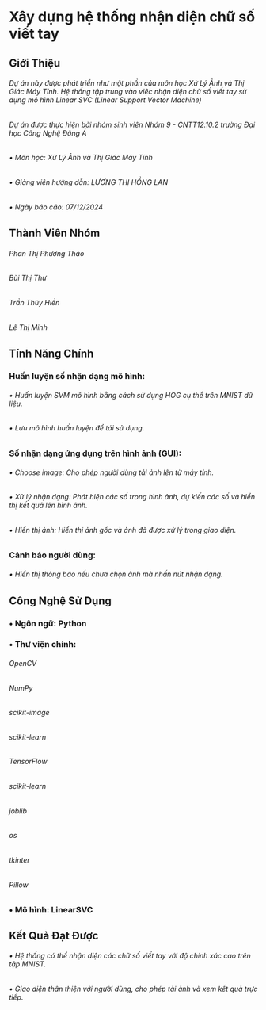 # Xây dựng hệ thống nhận diện chữ số viết tay
## Giới Thiệu
###### Dự án này được phát triển như một phần của môn học Xử Lý Ảnh và Thị Giác Máy Tính. Hệ thống tập trung vào việc nhận diện chữ số viết tay  sử dụng mô hình Linear SVC (Linear Support Vector Machine)
###### Dự án được thực hiện bởi nhóm sinh viên Nhóm 9 - CNTT12.10.2 trường Đại học Công Nghệ Đông Á
###### •	Môn học: Xử Lý Ảnh và Thị Giác Máy Tính
###### •	Giảng viên hướng dẫn: LƯƠNG THỊ HỒNG LAN
###### •	Ngày báo cáo: 07/12/2024
## Thành Viên Nhóm
###### Phan Thị Phương Thảo
###### Bùi Thị Thư
###### Trần Thúy Hiền
###### Lê Thị Minh
## Tính Năng Chính
### Huấn luyện số nhận dạng mô hình:
###### •	Huấn luyện SVM mô hình bằng cách sử dụng HOG cụ thể trên MNIST dữ liệu.
###### •	Lưu mô hình huấn luyện để tái sử dụng.
### Số nhận dạng ứng dụng trên hình ảnh (GUI):
###### •	Choose image: Cho phép người dùng tải ảnh lên từ máy tính.
###### •	Xử lý nhận dạng: Phát hiện các số trong hình ảnh, dự kiến các số và hiển thị kết quả lên hình ảnh.
###### •	Hiển thị ảnh: Hiển thị ảnh gốc và ảnh đã được xử lý trong giao diện.
### Cảnh báo người dùng:
###### •	Hiển thị thông báo nếu chưa chọn ảnh mà nhấn nút nhận dạng.
## Công Nghệ Sử Dụng
### •	Ngôn ngữ: Python
### •	Thư viện chính:
###### OpenCV
###### NumPy
###### scikit-image
###### scikit-learn
###### TensorFlow
###### scikit-learn
###### joblib
###### os
###### tkinter
###### Pillow
### •	Mô hình: LinearSVC
## Kết Quả Đạt Được
###### •	 Hệ thống có thể nhận diện các chữ số viết tay với độ chính xác cao trên tập MNIST.
###### •	 Giao diện thân thiện với người dùng, cho phép tải ảnh và xem kết quả trực tiếp.
